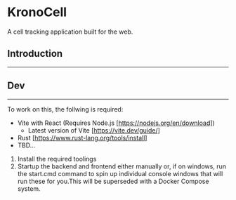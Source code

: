 # KronoCell

A cell tracking application built for the web.


## Introduction

---

## Dev

---
To work on this, the follwing is required:
- Vite with React (Requires Node.js [https://nodejs.org/en/download])
  - Latest version of Vite [https://vite.dev/guide/]
- Rust [https://www.rust-lang.org/tools/install]
- TBD...

1) Install the required toolings
2) Startup the backend and frontend either manually or, if on windows, run the start.cmd command to spin up individual console windows that will run these for you.This will be superseded with a Docker Compose system.
